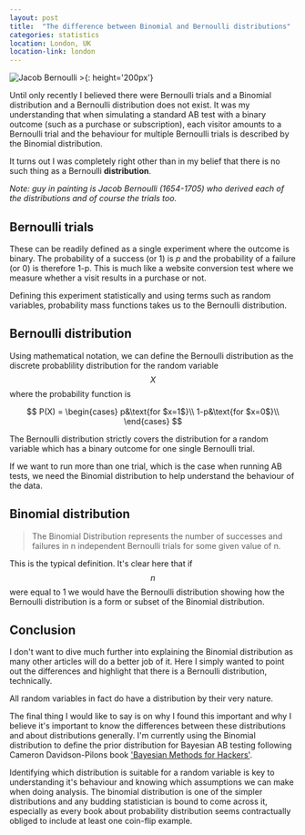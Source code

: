 ```yaml
---
layout: post
title:  "The difference between Binomial and Bernoulli distributions"
categories: statistics
location: London, UK
location-link: london
---
```


![Jacob Bernoulli >](https://upload.wikimedia.org/wikipedia/commons/1/19/Jakob_Bernoulli.jpg){: height='200px'}

Until only recently I believed there were Bernoulli trials and a Binomial distribution and a Bernoulli distribution does not exist. It was my understanding that when simulating a standard AB test with a binary outcome (such as a purchase or subscription), each visitor amounts to a Bernoulli trial and the behaviour for multiple Bernoulli trials is described by the Binomial distribution.

It turns out I was completely right other than in my belief that there is no such thing as a Bernoulli **distribution**.

*Note: guy in painting is Jacob Bernoulli (1654-1705) who derived each of the distributions and of course the trials too.*

<!--description-->

## Bernoulli trials

These can be readily defined as a single experiment where the outcome is binary. The probability of a success (or 1) is $p$ and the probability of a failure (or 0) is therefore 1-p. This is much like a website conversion test where we measure whether a visit results in a purchase or not.

Defining this experiment statistically and using terms such as random variables, probability mass functions takes us to the Bernoulli distribution.

## Bernoulli distribution

Using mathematical notation, we can define the Bernoulli distribution as the discrete probablility distribution for the random variable $$X$$ where the probability function is

$$
P(X) =
\begin{cases}
p&\text{for $x=1$}\\
1-p&\text{for $x=0$}\\
\end{cases}
$$

The Bernoulli distribution strictly covers the distribution for a random variable which has a binary outcome for one single Bernoulli trial.

If we want to run more than one trial, which is the case when running AB tests, we need the Binomial distribution to help understand the behaviour of the data.

## Binomial distribution

> The Binomial Distribution represents the number of successes and failures in n independent Bernoulli trials for some given value of n.

This is the typical definition. It's clear here that if $$n$$ were equal to 1 we would have the Bernoulli distribution showing how the Bernoulli distribution is a form or subset of the Binomial distribution.

## Conclusion

I don't want to dive much further into explaining the Binomial distribution as many other articles will do a better job of it. Here I simply wanted to point out the differences and highlight that there is a Bernoulli distribution, technically.

All random variables in fact do have a distribution by their very nature.

The final thing I would like to say is on why I found this important and why I believe it's important to know the differences between these distributions and about distributions generally. I'm currently using the Binomial distribution to define the prior distribution for Bayesian AB testing following Cameron Davidson-Pilons book ['Bayesian Methods for Hackers'](https://github.com/CamDavidsonPilon/Probabilistic-Programming-and-Bayesian-Methods-for-Hackers).

Identifying which distribution is suitable for a random variable is key to understanding it's behaviour and knowing which assumptions we can make when doing analysis. The binomial distribution is one of the simpler distributions and any budding statistician is bound to come across it, especially as every book about probability distribution seems contractually obliged to include at least one coin-flip example.

